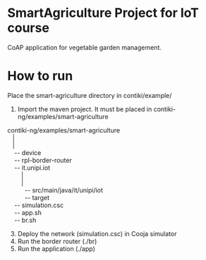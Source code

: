 # SmartAgriculture Project for IoT course
CoAP application for vegetable garden management. 


# How to run
Place the smart-agriculture directory in contiki/example/
1) Import the maven project. It must be placed in contiki-ng/examples/smart-agriculture


<space>contiki-ng/examples/smart-agriculture <br />
&nbsp;&nbsp;&nbsp;| <br />
&nbsp;&nbsp;&nbsp;| <br />
&nbsp;&nbsp;&nbsp;&nbsp;-- device <br />
&nbsp;&nbsp;&nbsp;&nbsp;-- rpl-border-router <br />
&nbsp;&nbsp;&nbsp;&nbsp;-- it.unipi.iot <br />
&nbsp;&nbsp;&nbsp;&nbsp;&nbsp;&nbsp;&nbsp;&nbsp;| <br />
&nbsp;&nbsp;&nbsp;&nbsp;&nbsp;&nbsp;&nbsp;&nbsp;| <br />
&nbsp;&nbsp;&nbsp;&nbsp;&nbsp;&nbsp;&nbsp;&nbsp;&nbsp;&nbsp;-- src/main/java/it/unipi/iot <br />
&nbsp;&nbsp;&nbsp;&nbsp;&nbsp;&nbsp;&nbsp;&nbsp;&nbsp;&nbsp;-- target <br />
&nbsp;&nbsp;&nbsp;&nbsp;-- simulation.csc <br />
&nbsp;&nbsp;&nbsp;&nbsp;-- app.sh <br />
&nbsp;&nbsp;&nbsp;&nbsp;-- br.sh <br />
            

3) Deploy the network (simulation.csc) in Cooja simulator
4) Run the border router (./br)
5) Run the application (./app)
